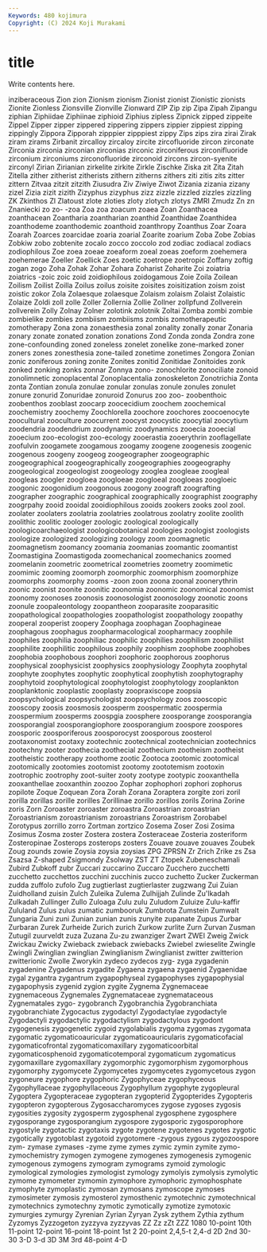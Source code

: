 ```yaml
---
Keywords: 480 kojimura
Copyright: (C) 2024 Koji Murakami
---
```


# title

Write contents here.



inziberaceous Zion zion Zionism zionism Zionist zionist Zionistic
zionists Zionite Zionless Zionsville Zionville Zionward ZIP Zip zip Zipa
Zipah Zipangu ziphian Ziphiidae Ziphiinae ziphioid Ziphius zipless Zipnick zipped
zippeite Zippel Zipper zipper zippered zippering zippers zippier zippiest zipping
zippingly Zippora Zipporah zipppier zipppiest zippy Zips zips zira zirai
Zirak ziram zirams Zirbanit zircalloy zircaloy zircite zircofluoride zircon zirconate
Zirconia zirconia zirconian zirconias zirconic zirconiferous zirconifluoride zirconium zirconiums zirconofluoride
zirconoid zircons zircon-syenite zirconyl Zirian Zirianian zirkelite zirkite Zirkle Zischke
Ziska zit Zita Zitah Zitella zither zitherist zitherists zithern zitherns
zithers ziti zitis zits zitter zittern Zitvaa zitzit zitzith Ziusudra
Ziv Ziwiye Ziwot Zizania zizania zizany zizel Zizia zizit zizith
Zizyphus zizyphus zizz zizzle zizzled zizzles zizzling ZK Zkinthos Zl
Zlatoust zlote zloties zloty zlotych zlotys ZMRI Zmudz Zn zn
Znaniecki zo zo- -zoa Zoa zoa zoacum zoaea Zoan Zoanthacea
zoanthacean Zoantharia zoantharian zoanthid Zoanthidae Zoanthidea zoanthodeme zoanthodemic zoanthoid zoanthropy
Zoanthus Zoar Zoara Zoarah Zoarces zoarcidae zoaria zoarial Zoarite zoarium
Zoba Zobe Zobias Zobkiw zobo zobtenite zocalo zocco zoccolo zod
zodiac zodiacal zodiacs zodiophilous Zoe zoea zoeae zoeaform zoeal zoeas
zoeform zoehemera zoehemerae Zoeller Zoellick Zoes zoetic zoetrope zoetropic Zoffany
zoftig zogan zogo Zoha Zohak Zohar Zohara Zoharist Zoharite Zoi
zoiatria zoiatrics -zoic zoic zoid zoidiophilous zoidogamous Zoie Zoila Zoilean
Zoilism Zoilist Zoilla Zoilus zoilus zoisite zoisites zoisitization zoism zoist
zoistic zokor Zola Zolaesque zolaesque Zolaism zolaism Zolaist Zolaistic Zolaize
Zoldi zoll zolle Zoller Zollernia Zollie Zollner zollpfund Zollverein zollverein
Zolly Zolnay Zolner zolotink zolotnik Zoltai Zomba zombi zombie zombielike
zombies zombiism zombiisms zombis zomotherapeutic zomotherapy Zona zona zonaesthesia zonal
zonality zonally zonar Zonaria zonary zonate zonated zonation zonations Zond
Zonda zonda Zondra zone zone-confounding zoned zoneless zonelet zonelike zone-marked
zoner zoners zones zonesthesia zone-tailed zonetime zonetimes Zongora Zonian zonic
zoniferous zoning zonite Zonites zonitid Zonitidae Zonitoides zonk zonked zonking
zonks zonnar Zonnya zono- zonochlorite zonociliate zonoid zonolimnetic zonoplacental Zonoplacentalia
zonoskeleton Zonotrichia Zonta zonta Zontian zonula zonulae zonular zonulas zonule
zonules zonulet zonure zonurid Zonuridae zonuroid Zonurus zoo zoo- zoobenthoic
zoobenthos zooblast zoocarp zoocecidium zoochem zoochemical zoochemistry zoochemy Zoochlorella zoochore
zoochores zoocoenocyte zoocultural zooculture zoocurrent zoocyst zoocystic zoocytial zoocytium zoodendria
zoodendrium zoodynamic zoodynamics zooecia zooecial zooecium zoo-ecologist zoo-ecology zooerastia zooerythrin
zooflagellate zoofulvin zoogamete zoogamous zoogamy zoogene zoogenesis zoogenic zoogenous zoogeny
zoogeog zoogeographer zoogeographic zoogeographical zoogeographically zoogeographies zoogeography zoogeological zoogeologist zoogeology
zooglea zoogleae zoogleal zoogleas zoogler zoogloea zoogloeae zoogloeal zoogloeas zoogloeic
zoogonic zoogonidium zoogonous zoogony zoograft zoografting zoographer zoographic zoographical zoographically
zoographist zoography zoogrpahy zooid zooidal zooidiophilous zooids zookers zooks zool
zool. zoolater zoolaters zoolatria zoolatries zoolatrous zoolatry zoolite zoolith zoolithic
zoolitic zoologer zoologic zoological zoologically zoologicoarchaeologist zoologicobotanical zoologies zoologist zoologists
zoologize zoologized zoologizing zoology zoom zoomagnetic zoomagnetism zoomancy zoomania zoomanias
zoomantic zoomantist Zoomastigina Zoomastigoda zoomechanical zoomechanics zoomed zoomelanin zoometric zoometrical
zoometries zoometry zoomimetic zoomimic zooming zoomorph zoomorphic zoomorphism zoomorphize zoomorphs
zoomorphy zooms -zoon zoon zoona zoonal zoonerythrin zoonic zoonist zoonite
zoonitic zoonomia zoonomic zoonomical zoonomist zoonomy zoonoses zoonosis zoonosologist zoonosology
zoonotic zoons zoonule zoopaleontology zoopantheon zooparasite zooparasitic zoopathological zoopathologies zoopathologist
zoopathology zoopathy zooperal zooperist zoopery Zoophaga zoophagan Zoophagineae zoophagous zoophagus
zoopharmacological zoopharmacy zoophile zoophiles zoophilia zoophiliac zoophilic zoophilies zoophilism zoophilist
zoophilite zoophilitic zoophilous zoophily zoophism zoophobe zoophobes zoophobia zoophobous zoophori
zoophoric zoophorous zoophorus zoophysical zoophysicist zoophysics zoophysiology Zoophyta zoophytal zoophyte
zoophytes zoophytic zoophytical zoophytish zoophytography zoophytoid zoophytological zoophytologist zoophytology zooplankton
zooplanktonic zooplastic zooplasty zoopraxiscope zoopsia zoopsychological zoopsychologist zoopsychology zoos zooscopic
zooscopy zoosis zoosmosis zoosperm zoospermatic zoospermia zoospermium zoosperms zoospgia zoosphere
zoosporange zoosporangia zoosporangial zoosporangiophore zoosporangium zoospore zoospores zoosporic zoosporiferous zoosporocyst
zoosporous zoosterol zootaxonomist zootaxy zootechnic zootechnical zootechnician zootechnics zootechny zooter
zoothecia zoothecial zoothecium zootheism zootheist zootheistic zootherapy zoothome zootic Zootoca
zootomic zootomical zootomically zootomies zootomist zootomy zoototemism zootoxin zootrophic zootrophy
zoot-suiter zooty zootype zootypic zooxanthella zooxanthellae zooxanthin zoozoo Zophar zophophori
zophori zophorus zopilote Zoque Zoquean Zora Zorah Zorana Zoraptera zorgite
zori zoril zorilla zorillas zorille zorilles Zorillinae zorillo zorillos zorils
Zorina Zorine zoris Zorn Zoroaster zoroaster zoroastra Zoroastrian zoroastrian Zoroastrianism
zoroastrianism zoroastrians Zoroastrism Zorobabel Zorotypus zorrillo zorro Zortman zortzico Zosema
Zoser Zosi Zosima Zosimus Zosma zoster Zostera zostera Zosteraceae Zosteria
zosteriform Zosteropinae Zosterops zosterops zosters Zouave zouave zouaves Zoubek Zoug
zounds zowie Zoysia zoysia zoysias ZPG ZPRSN Zr Zrich Zrike
zs Zsa Zsazsa Z-shaped Zsigmondy Zsolway ZST ZT Ztopek Zubeneschamali
Zubird Zubkoff zubr Zuccari zuccarino Zuccaro Zucchero zucchetti zucchetto zucchettos
zucchini zucchinis zucco zuchetto Zucker Zuckerman zudda zuffolo zufolo Zug
zugtierlast zugtierlaster zugzwang Zui Zuian Zuidholland zuisin Zulch Zuleika Zulema
Zulhijjah Zulinde Zu'lkadah Zulkadah Zullinger Zullo Zuloaga Zulu zulu Zuludom
Zuluize Zulu-kaffir Zululand Zulus zulus zumatic zumbooruk Zumbrota Zumstein Zumwalt
Zungaria Zuni zuni Zunian zunian zunis zunyite zupanate Zupus Zurbar
Zurbaran Zurek Zurheide Zurich zurich Zurkow zurlite Zurn Zurvan Zusman
Zutugil zuurveldt zuza Zuzana Zu-zu zwanziger Zwart ZWEI Zweig Zwick
Zwickau Zwicky Zwieback zwieback zwiebacks Zwiebel zwieselite Zwingle Zwingli Zwinglian
zwinglian Zwinglianism Zwinglianist zwitter zwitterion zwitterionic Zwolle Zworykin zydeco zydecos
zyg- zyga zygadenin zygadenine Zygadenus zygadite Zygaena zygaena zygaenid Zygaenidae
zygal zygantra zygantrum zygapophyseal zygapophyses zygapophysial zygapophysis zygenid zygion zygite
Zygnema Zygnemaceae zygnemaceous Zygnemales Zygnemataceae zygnemataceous Zygnematales zygo- zygobranch Zygobranchia
Zygobranchiata zygobranchiate Zygocactus zygodactyl Zygodactylae zygodactyle Zygodactyli zygodactylic zygodactylism zygodactylous
zygodont zygogenesis zygogenetic zygoid zygolabialis zygoma zygomas zygomata zygomatic zygomaticoauricular
zygomaticoauricularis zygomaticofacial zygomaticofrontal zygomaticomaxillary zygomaticoorbital zygomaticosphenoid zygomaticotemporal zygomaticum zygomaticus zygomaxillare
zygomaxillary zygomorphic zygomorphism zygomorphous zygomorphy zygomycete Zygomycetes zygomycetes zygomycetous zygon
zygoneure zygophore zygophoric Zygophyceae zygophyceous Zygophyllaceae zygophyllaceous Zygophyllum zygophyte zygopleural
Zygoptera Zygopteraceae zygopteran zygopterid Zygopterides Zygopteris zygopteron zygopterous Zygosaccharomyces zygose
zygoses zygosis zygosities zygosity zygosperm zygosphenal zygosphene zygosphere zygosporange zygosporangium
zygospore zygosporic zygosporophore zygostyle zygotactic zygotaxis zygote zygotene zygotenes zygotes
zygotic zygotically zygotoblast zygotoid zygotomere -zygous zygous zygozoospore zym- zymase
zymases -zyme zyme zymes zymic zymin zymite zymo- zymochemistry zymogen
zymogene zymogenes zymogenesis zymogenic zymogenous zymogens zymogram zymograms zymoid zymologic
zymological zymologies zymologist zymology zymolyis zymolysis zymolytic zymome zymometer zymomin
zymophore zymophoric zymophosphate zymophyte zymoplastic zymosan zymosans zymoscope zymoses zymosimeter
zymosis zymosterol zymosthenic zymotechnic zymotechnical zymotechnics zymotechny zymotic zymotically zymotize
zymotoxic zymurgies zymurgy Zyrenian Zyrian Zyryan Zysk zythem Zythia zythum
Zyzomys Zyzzogeton zyzzyva zyzzyvas ZZ Zz zZt ZZZ 1080 10-point
10th 11-point 12-point 16-point 18-point 1st 2 20-point 2,4,5-t 2,4-d
2D 2nd 30-30 3-D 3-d 3D 3M 3rd 48-point 4-D

